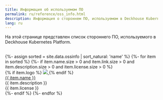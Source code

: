 ```yaml
---
title: Информация об используемом ПО
permalink: ru/reference/oss_info.html
description: Информация о стороннем ПО, используемом в Deckhouse Kubernetes Platform. 
lang: ru
---
```


<p>На этой странице представлен список стороннего ПО, используемого в Deckhouse Kubernetes Platform.</p><br />

<div markdown="0">
    <div class="oss">
        {%- assign sorted = site.data.ossinfo | sort_natural: 'name' %}
        {%- for item in sorted %}
          {%- if item.name.size > 0 and item.link.size > 0 and item.description.size > 0 and item.license.size > 0 %}
            <div class="oss__item">
                <div class="oss__item-logo">
                    {% if item.logo %}
                        <a href="{{ item.link }}" target="_blank">
                            <img src="{{ item.logo }}" class="oss__item-logo" />
                        </a>
                    {% endif %}
                </div>
                <a href="{{ item.link }}" target="_blank" class="oss__item-title">
                    {{ item.name }}
                </a>
                <div class="oss__item-description">
                    {{ item.description }}
                </div>
                <div class="oss__item-license">
                    {{ item.license }}
                </div>
            </div>
          {%- endif %}  
        {%- endfor %}
    </div>
</div>

